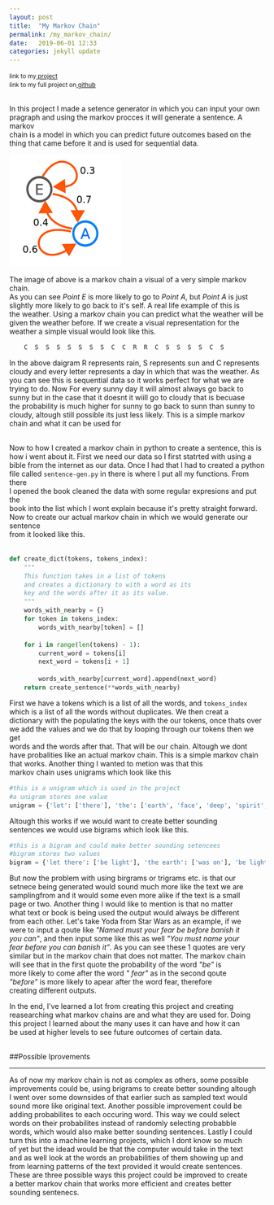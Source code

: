 ```yaml
---
layout: post
title:  "My Markov Chain"
permalink: /my_markov_chain/
date:   2019-06-01 12:33
categories: jekyll update
---
```

<small>link to my<a href="https://sentence-gen.herokuapp.com/"> project</a></small><br>
<small>link to my full project on<a href="https://github.com/GaelGil/sentence-generator"> github</a></small><br><br>

In this project I made a setence generator in which you can input your own <br>
pragraph and using the markov procces it will generate a sentence. A markov<br>
chain is a model in which you can predict future outcomes based on the <br>
thing that came before it and is used for sequential data. 

<img src="../img/blog/markovChain.png" alt="A markov chain">



The image of above is a markov chain a visual of a very simple markov chain.<br>
As you can see *Point E* is more likely to go to *Point A*, but *Point A* is just <br>
slightly more likely to go back to it's self. A real life example of this is<br>
the weather. Using a markov chain you can predict what the weather will be<br>
given the weather before. If we create a visual representation for the <br>
weather a simple visual would look like this.<br>
 
~~~python
    C  S  S  S  S  S  S  S  C  C  R  R  C  S  S  S  S  C  S
~~~

In the above daigram R represents rain, S represents sun and C represents <br>
cloudy and every letter represents a day in which that was the weather. As<br>
you can see this is sequential data so it works perfect for what we are <br>
trying to do. Now For every sunny day it will almost always go back to <br>
sunny but in the case that it doesnt it wiill go to cloudy that is becuase<br>
the probability is much higher for sunny to go back to sunn than sunny to <br>
cloudy, altough still possible its just less likely. This is a simple markov<br>
chain and what it can be used for<br><br>

Now to how I created a markov chain in python to create a sentence, this is <br>
how i went about it. First we need our data so I first statrted with using a<br>
bible from the internet as our data. Once I had that I had to created a python<br> 
file called `sentence-gen.py` in there is where I put all my functions. From there<br>
I opened the book cleaned the data with some regular expresions and put the <br>
book into the list which I wont explain because it's pretty straight forward.<br>
Now to create our actual markov chain in which we would generate our sentence<br>
from it looked like this. <br>



~~~python

def create_dict(tokens, tokens_index):
    """
    This function takes in a list of tokens
    and creates a dictionary to with a word as its 
    key and the words after it as its value.
    """
    words_with_nearby = {}
    for token in tokens_index:
        words_with_nearby[token] = []

    for i in range(len(tokens) - 1):
        current_word = tokens[i]
        next_word = tokens[i + 1]

        words_with_nearby[current_word].append(next_word)
    return create_sentence(**words_with_nearby)

~~~

First we have a tokens which is a list of all the words, and `tokens_index`<br>
which is a list of all the words without duplicates. We then creat a<br>
dictionary with the populating the keys with the our tokens, once thats over<br>
we add the values and we do that by looping through our tokens then we get<br>
words and the words after that. That will be our chain. Altough we dont<br>
have probalities like an actual markov chain. This is a simple markov chain<br>
that works. Another thing I wanted to metion was that this<br> 
markov chain uses unigrams which look like this<br>

~~~python
#this is a unigram which is used in the project
#a unigram stores one value
unigram = {'let': ['there'], 'the': ['earth', 'face', 'deep', 'spirit', 'face', 'waters'], 'light': ['and'], 'moved': ['upon'], 'earth': ['was'], 'void': ['and'], 'darkness': ['was'], 'of': ['the', 'god', 'the'], 'was': ['without', 'upon', 'light'], 'god': ['moved', 'said'], 'there': ['be', 'was'], 'said': ['let'], 'deep': ['and'], 'and': ['the', 'void', 'darkness', 'the', 'god', 'there'], 'face': ['of', 'of'], 'spirit': ['of'], 'upon': ['the', 'the'], 'waters': ['and'], 'without': ['form'], 'form': ['and'], 'be': ['light']}
~~~

Altough this works if we would want to create better sounding<br>
sentences we would use bigrams which look like this.<br>

~~~python
#this is a bigram and could make better sounding setencees
#bigram stores two values
bigram = {'let there': ['be light'], 'the earth': ['was on'], 'be light': ['ther was']: 
~~~

But now the problem with using birgrams or trigrams etc. is that our<br>
setnece being generated would sound much more like the text we are <br>
samplingfrom and it would some even more alike if the text is a small<br>
page or two. Another thing I would like to mention is that no matter<br>
what text or book is being used the output would always be different<br>
from each other. Let's take Yoda from Star Wars as an example, if we<br>
were to input a qoute like *"Named must your fear be before banish it<br>
you can"*, and then input some like this as well *"You must name your<br>
fear before you can banish it"*. As you can see these 1 quotes are very<br>
similar but in the markov chain that does not matter. The markov chain<br>
will see that in the first quote the probability of the word *"be"* is<br> 
more likely to come after the word *" fear"* as in the second qoute <br>
*"before"* is more likely to apear after the word fear, therefore <br>
creating different outputs.<br>

In the end, I've learned a lot from creating this project and creating<br>
reasearching what markov chains are and what they are used for. Doing<br>
this project I learned about the many uses it can have and how it can<br>
be used at higher levels to see future outcomes of certain data. <br><br>


##Possible Iprovements
<hr>
As of now my markov chain is not as complex as others, some possible<br>
improvements could be, using brigrams to create better sounding altough<br>
I went over some downsides of that earlier such as sampled text would<br>
sound more like original text. Another possible improvement could be<br>
adding probabilites to each occuring word. This way we could select<br>
words on their probabilites instead of randomly selecting probabble<br>
words, which would also make better sounding sentences. Lastly I could<br>
turn this into a machine learning projects, which I dont know so much<br>
of yet but the idead would be that the computer would take in the text<br>
and as well look at the words an probabilities of them showing up and<br>
from learning patterns of the text provided it would create sentences.<br>
These are three possible ways this project could be improved to create<br>
a better markov chain that works more efficient and creates better <br>
sounding sentenecs. <br>
